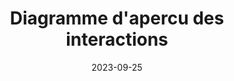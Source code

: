 ---
title: Diagramme d'apercu des interactions
description: Information sur les diagrammes d'apercu des interactions.
date: '2023-09-25'
categories:
  - diagrammes
  - uml
published: true
---